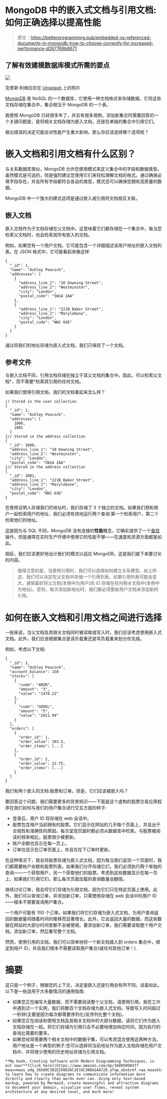 # MongoDB 中的嵌入式文档与引用文档:如何正确选择以提高性能

> 原文：<https://betterprogramming.pub/embedded-vs-referenced-documents-in-mongodb-how-to-choose-correctly-for-increased-performance-d267769b8671>

## 了解有效建模数据库模式所需的要点

![](img/37b45874ad492b7a55144456c55cbc37.png)

克里斯·利维拉尼在 [Unsplash](https://unsplash.com?utm_source=medium&utm_medium=referral) 上的照片

[MongoDB](https://www.mongodb.com/) 是 NoSQL 的一个数据库，它使用一种文档格式来存储数据。它将这些文档存储在集合中，集合相当于 MongoDB 的一个表。

我使用 MongoDB 已经很多年了，并且有很多用例。添加新集合时需要回答的一个关键问题是，是将相关文档存储为嵌入文档，还是在单独的集合中引用它们。

做出错误的决定可能会对性能产生重大影响，那么你应该选择哪个选项呢？

# 嵌入文档和引用文档有什么区别？

与关系数据库类似，MongoDB 允许您使用模式来定义集合中的字段和数据类型。虽然模式是可选的，但是强烈建议您使用它们来轻松理解文档的格式。通过确保必填字段存在，并且所有字段都符合各自的类型，模式还可以确保您拥有高质量的数据。

MongoDB 中一个强大的模式选项是通过嵌入或引用将文档相互关联。

## 嵌入文档

嵌入文档作为子文档存储在父文档中。这意味着它们都存储在一个集合中，每当您检索父文档时，也会检索其所有嵌入的文档。

例如，如果您有一个用户文档，它可能包含一个详细描述该用户地址的嵌入文档列表。在 JSON 格式中，它可能看起来像这样:

```
{
  "_id": 1,
  "name": "Ashley Peacock",
  "addresses": [
    {
      "address_line_1": "10 Downing Street",
      "address_line_2": "Westminster",
      "city": "London",
      "postal_code": "SW1A 2AA"
    },
    {
      "address_line_1": "221B Baker Street",
      "address_line_2": "Marylebone",
      "city": "London",
      "postal_code": "NW1 6XE"
    }
  ]
}
```

通过将我们的地址存储为嵌入式文档，我们只保存了一个文档。

## 参考文件

与嵌入文档不同，引用文档存储在独立于其父文档的集合中。因此，可以检索父文档*，而不需要*检索其引用的任何文档。

如果我们使用引用文档，我们的文档看起来怎么样？

```
// Stored in the user collection
{
  "_id": 1,
  "name": "Ashley Peacock",
  "addresses": [
    1000,
    1001
  ]
}// Stored in the address collection
{
  "_id": 1000,
  "address_line_1": "10 Downing Street",
  "address_line_2": "Westminster",
  "city": "London",
  "postal_code": "SW1A 2AA"
}// Stored in the address collection
{
  "_id": 1001,
  "address_line_1": "221B Baker Street",
  "address_line_2": "Marylebone",
  "city": "London",
  "postal_code": "NW1 6XE"
}
```

在使用证明人存储我们的地址时，我们存储了 3 个独立的文档。如果我们想和用户一起检索用户的地址，我们必须有效地运行两个查询:第一个检索用户，第二个检索他们的地址。

这是因为与 SQL 不同，MongoDB 没有连接的**性能**概念。它确实提供了一个[查找](https://docs.atlas.mongodb.com/schema-suggestions/reduce-lookup-operations/)操作，但是通常在实时生产环境中使用它的性能不够——在速度和资源方面都是如此。

相反，我们应该更好地设计我们的模式以适应 MongoDB，这是我们接下来要讨论的内容。

> 值得注意的是，当使用引用时，我们可以选择如何建立关系模型。如上所述，我们可以决定在父文档中存储一个引用列表。如果引用列表可能会变大，通常最好将父文档(本例中为用户)的 ID 存储在任何相关文档中(本例中为地址)。否则，每次添加新地址时，我们都必须更新用户文档来添加新的引用。

# 如何在嵌入文档和引用文档之间进行选择

一般来说，当父文档及其相关文档同时被读取或写入时，我们应该考虑使用嵌入式文档。此外，我们应该根据集合是读负载重还是写负载重来划分优先级。

例如，考虑以下文档:

```
{
  "_id": 1,
  "name": "Ashley Peacock",
  "account_balance": 150
  "stocks": [
    {
      "code": "AMZN",
      "amount": "3",
      "value": "1478.22"
    },
    {
      "code": "GOOGL",
      "amount": "5",
      "value": "2811.94"
    }
  ],
  "orders": [
    {
      "order_id": 1,
      "order_value": 102.5,
      "order_items": [...]
    },
    {
      "order_id": 2,
      "order_value": 22.75,
      "order_items": [...]
    }
  ]
}
```

我们有两个嵌入的文档:股票和订单。但是，它们应该被嵌入吗？

要回答这个问题，我们需要更多的背景知识——下面是这个虚构的股票交易应用程序在我们如何与我们的用户集合进行交互方面的样子:

*   登录后，用户 ID 将存储在 web 会话中。
*   股票包含用户当前拥有的股票。它们显示在网站的几乎每个页面上，并且出于合规性和准确性的原因，每次呈现页面时都必须从数据库中检索。与股票被阅读的频率相比，股票很少被更新。
*   账户余额也显示在每一页上。
*   订单仅显示在订单页面上，并且仅在下订单时更新。

在这种情况下，我会将股票存储为嵌入式文档，因为每当我们呈现一个页面时，我们都需要帐户余额和股票列表。如果我们分开存储它们，我们必须执行两个单独的查询——一个获取用户，另一个获取他们的股票。考虑到这些数据显示在每一页上，如果我们引用它们，那么每次页面加载的查询数量会翻倍。

继续讨论订单，我会将它们存储为引用文档，因为它们只在特定页面上使用。此外，我们可以查询订单，并添加新订单，只需使用存储在 web 会话中的用户 ID——根本不需要查询用户集合。

一个用户可能有 100 个订单。如果我们将它们存储为嵌入式文档，为用户查询返回的数据量将随着时间的推移而显著增长。此外，它会返回大量的数据，而这些数据在网站的大部分时间里都不会被使用。要添加新订单，我们需要读取整个用户文档，添加新订单，然后重写整个文档。

然而，使用引用的文档，我们可以简单地将一个新文档插入到 orders 集合中，绑定到用户 ID，并且我们根本不需要读取用户集合(或任何其他订单！).

# 摘要

这只是一个例子，根据您的上下文，决定是嵌入还是引用会有所不同。话虽如此，以下是一些适用于大多数情况的通用指南:

*   如果您正在编写大量数据，而不需要阅读整个父文档，请使用引用。我在工作中遇到过一个实例，我们将数百个文档存储为嵌入式文档，导致写入时间超过一秒钟(主要是因为每次都需要序列化/反序列化整个文档)。
*   如果您正在阅读和使用文档及其相关文档中的大部分数据，请将它们作为嵌入文档存储在一起。将它们存储为引用只会不必要地增加响应时间，因为执行的查询比需要的要多。
*   如果您经常需要两个相关文档中的数据子集，可以考虑混合使用这两种方法。用户地址是一个典型的例子:您可以选择将当前地址作为嵌入文档存储在用户文档中，并将很少使用的历史地址存储为引用文档。

```
**My book, Creating Software with Modern Diagramming Techniques, is out now!**[Click here](https://www.amazon.com/dp/1680509837?maas=maas_adg_265A9C302E256D26C2E10C30DA1AA728_afap_abs&ref_=aa_maas&tag=maas) to learn how to create diagrams to communicate information more directly and clearly than words ever can. Using only text-based markup, powered by Mermaid, create meaningful and attractive diagrams to document your domain, visualize user flows, reveal system architecture at any desired level, and much more!
```
